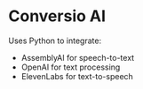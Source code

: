# Conversio AI

Uses Python to integrate:
- AssemblyAI for speech-to-text
- OpenAI for text processing
- ElevenLabs for text-to-speech
